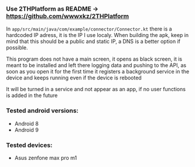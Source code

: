 ### Use 2THPlatform as README -> https://github.com/wwwxkz/2THPlatform

In ```app/src/main/java/com/example/connector/Connector.kt``` there is a hardcoded IP adress, it is the IP I use localy. When building the apk, keep in mind that this should be a public and static IP, a DNS is a better option if possible. 

This program does not have a main screen, it opens as black screen, it is meant to be installed and left there logging data and pushing to the API, as soon as you open it for the first time it registers a background service in the device and keeps running even if the device is rebooted

It will be turned in a service and not appear as an app, if no user functions is added in the future

### Tested android versions:
- Android 8
- Android 9

### Tested devices:
- Asus zenfone max pro m1
